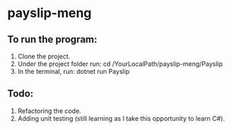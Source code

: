 # payslip-meng

## To run the program:

  1. Clone the project.
  2. Under the project folder run: cd /YourLocalPath/payslip-meng/Payslip
  3. In the terminal, run: dotnet run Payslip

## Todo:
 1. Refactoring the code.
 2. Adding unit testing (still learning as I take this opportunity to learn C#).
